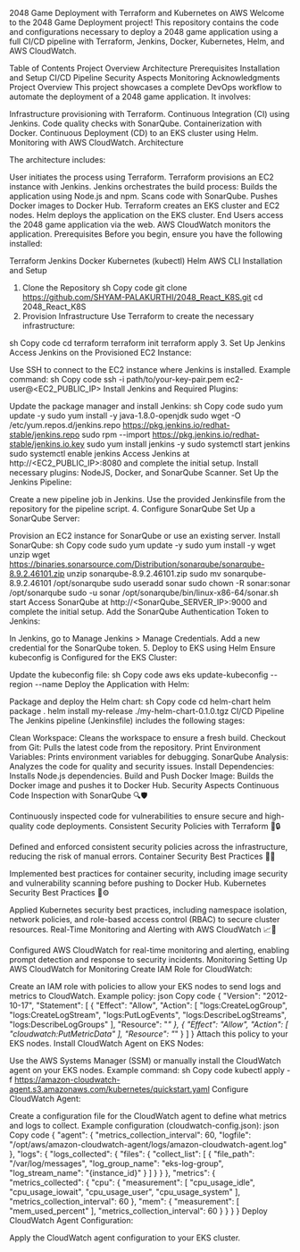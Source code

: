 
2048 Game Deployment with Terraform and Kubernetes on AWS
Welcome to the 2048 Game Deployment project! This repository contains the code and configurations necessary to deploy a 2048 game application using a full CI/CD pipeline with Terraform, Jenkins, Docker, Kubernetes, Helm, and AWS CloudWatch.

Table of Contents
Project Overview
Architecture
Prerequisites
Installation and Setup
CI/CD Pipeline
Security Aspects
Monitoring
Acknowledgments
Project Overview
This project showcases a complete DevOps workflow to automate the deployment of a 2048 game application. It involves:

Infrastructure provisioning with Terraform.
Continuous Integration (CI) using Jenkins.
Code quality checks with SonarQube.
Containerization with Docker.
Continuous Deployment (CD) to an EKS cluster using Helm.
Monitoring with AWS CloudWatch.
Architecture

The architecture includes:

User initiates the process using Terraform.
Terraform provisions an EC2 instance with Jenkins.
Jenkins orchestrates the build process:
Builds the application using Node.js and npm.
Scans code with SonarQube.
Pushes Docker images to Docker Hub.
Terraform creates an EKS cluster and EC2 nodes.
Helm deploys the application on the EKS cluster.
End Users access the 2048 game application via the web.
AWS CloudWatch monitors the application.
Prerequisites
Before you begin, ensure you have the following installed:

Terraform
Jenkins
Docker
Kubernetes (kubectl)
Helm
AWS CLI
Installation and Setup
1. Clone the Repository
sh
Copy code
git clone https://github.com/SHYAM-PALAKURTHI/2048_React_K8S.git
cd 2048_React_K8S
2. Provision Infrastructure
Use Terraform to create the necessary infrastructure:

sh
Copy code
cd terraform
terraform init
terraform apply
3. Set Up Jenkins
Access Jenkins on the Provisioned EC2 Instance:

Use SSH to connect to the EC2 instance where Jenkins is installed.
Example command:
sh
Copy code
ssh -i path/to/your-key-pair.pem ec2-user@<EC2_PUBLIC_IP>
Install Jenkins and Required Plugins:

Update the package manager and install Jenkins:
sh
Copy code
sudo yum update -y
sudo yum install -y java-1.8.0-openjdk
sudo wget -O /etc/yum.repos.d/jenkins.repo https://pkg.jenkins.io/redhat-stable/jenkins.repo
sudo rpm --import https://pkg.jenkins.io/redhat-stable/jenkins.io.key
sudo yum install jenkins -y
sudo systemctl start jenkins
sudo systemctl enable jenkins
Access Jenkins at http://<EC2_PUBLIC_IP>:8080 and complete the initial setup.
Install necessary plugins: NodeJS, Docker, and SonarQube Scanner.
Set Up the Jenkins Pipeline:

Create a new pipeline job in Jenkins.
Use the provided Jenkinsfile from the repository for the pipeline script.
4. Configure SonarQube
Set Up a SonarQube Server:

Provision an EC2 instance for SonarQube or use an existing server.
Install SonarQube:
sh
Copy code
sudo yum update -y
sudo yum install -y wget unzip
wget https://binaries.sonarsource.com/Distribution/sonarqube/sonarqube-8.9.2.46101.zip
unzip sonarqube-8.9.2.46101.zip
sudo mv sonarqube-8.9.2.46101 /opt/sonarqube
sudo useradd sonar
sudo chown -R sonar:sonar /opt/sonarqube
sudo -u sonar /opt/sonarqube/bin/linux-x86-64/sonar.sh start
Access SonarQube at http://<SonarQube_SERVER_IP>:9000 and complete the initial setup.
Add the SonarQube Authentication Token to Jenkins:

In Jenkins, go to Manage Jenkins > Manage Credentials.
Add a new credential for the SonarQube token.
5. Deploy to EKS using Helm
Ensure kubeconfig is Configured for the EKS Cluster:

Update the kubeconfig file:
sh
Copy code
aws eks update-kubeconfig --region <your-region> --name <your-cluster-name>
Deploy the Application with Helm:

Package and deploy the Helm chart:
sh
Copy code
cd helm-chart
helm package .
helm install my-release ./my-helm-chart-0.1.0.tgz
CI/CD Pipeline
The Jenkins pipeline (Jenkinsfile) includes the following stages:

Clean Workspace: Cleans the workspace to ensure a fresh build.
Checkout from Git: Pulls the latest code from the repository.
Print Environment Variables: Prints environment variables for debugging.
SonarQube Analysis: Analyzes the code for quality and security issues.
Install Dependencies: Installs Node.js dependencies.
Build and Push Docker Image: Builds the Docker image and pushes it to Docker Hub.
Security Aspects
Continuous Code Inspection with SonarQube 🔍🛡️

Continuously inspected code for vulnerabilities to ensure secure and high-quality code deployments.
Consistent Security Policies with Terraform 📜🔒

Defined and enforced consistent security policies across the infrastructure, reducing the risk of manual errors.
Container Security Best Practices 🐳🔐

Implemented best practices for container security, including image security and vulnerability scanning before pushing to Docker Hub.
Kubernetes Security Best Practices 🔐⚙️

Applied Kubernetes security best practices, including namespace isolation, network policies, and role-based access control (RBAC) to secure cluster resources.
Real-Time Monitoring and Alerting with AWS CloudWatch 📈🔔

Configured AWS CloudWatch for real-time monitoring and alerting, enabling prompt detection and response to security incidents.
Monitoring
Setting Up AWS CloudWatch for Monitoring
Create IAM Role for CloudWatch:

Create an IAM role with policies to allow your EKS nodes to send logs and metrics to CloudWatch.
Example policy:
json
Copy code
{
  "Version": "2012-10-17",
  "Statement": [
    {
      "Effect": "Allow",
      "Action": [
        "logs:CreateLogGroup",
        "logs:CreateLogStream",
        "logs:PutLogEvents",
        "logs:DescribeLogStreams",
        "logs:DescribeLogGroups"
      ],
      "Resource": "*"
    },
    {
      "Effect": "Allow",
      "Action": [
        "cloudwatch:PutMetricData"
      ],
      "Resource": "*"
    }
  ]
}
Attach this policy to your EKS nodes.
Install CloudWatch Agent on EKS Nodes:

Use the AWS Systems Manager (SSM) or manually install the CloudWatch agent on your EKS nodes.
Example command:
sh
Copy code
kubectl apply -f https://amazon-cloudwatch-agent.s3.amazonaws.com/kubernetes/quickstart.yaml
Configure CloudWatch Agent:

Create a configuration file for the CloudWatch agent to define what metrics and logs to collect.
Example configuration (cloudwatch-config.json):
json
Copy code
{
  "agent": {
    "metrics_collection_interval": 60,
    "logfile": "/opt/aws/amazon-cloudwatch-agent/logs/amazon-cloudwatch-agent.log"
  },
  "logs": {
    "logs_collected": {
      "files": {
        "collect_list": [
          {
            "file_path": "/var/log/messages",
            "log_group_name": "eks-log-group",
            "log_stream_name": "{instance_id}"
          }
        ]
      }
    }
  },
  "metrics": {
    "metrics_collected": {
      "cpu": {
        "measurement": [
          "cpu_usage_idle",
          "cpu_usage_iowait",
          "cpu_usage_user",
          "cpu_usage_system"
        ],
        "metrics_collection_interval": 60
      },
      "mem": {
        "measurement": [
          "mem_used_percent"
        ],
        "metrics_collection_interval": 60
      }
    }
  }
}
Deploy CloudWatch Agent Configuration:

Apply the CloudWatch agent configuration to your EKS cluster.
